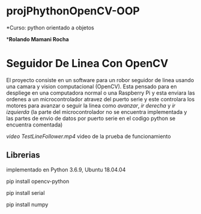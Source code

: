 # projPhythonOpenCV-OOP

*Curso: python orientado a objetos

***Rolando Mamani Rocha**

# Seguidor De Linea Con OpenCV
El proyecto consiste en un software para un robor seguidor de linea usando una camara y vision computacional (OpenCV). Esta pensado para en despliege en una computadora normal o una Raspberry Pi y esta enviara las ordenes a un microcontrolador atravez del puerto serie y este controlara los motores para avanzar o seguir la linea como *avanzar*, *ir derecha* y *ir izquierda* (la parte del microcontrolador no se encuentra implementada y las partes de envio de datos por puerto serie en el codigo python se encuentra comentada)

*video TestLineFollower.mp4* video de la prueba de funcionamiento

## Librerias
implementado en Python 3.6.9, Ubuntu 18.04.04 

pip install opencv-python

pip install serial

pip install numpy



